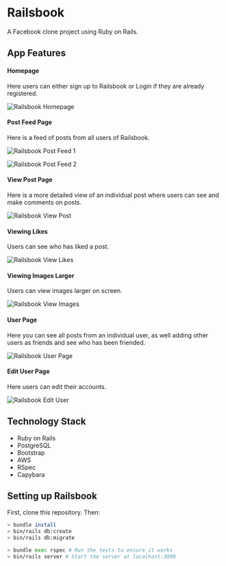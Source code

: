# Railsbook

A Facebook clone project using Ruby on Rails.

## App Features

#### Homepage

Here users can either sign up to Railsbook or Login if they are already registered.

![Railsbook Homepage](https://github.com/kristycer/acebook/blob/master/app/assets/images/Railsbook-Home.png?raw=true)

#### Post Feed Page

Here is a feed of posts from all users of Railsbook.

![Railsbook Post Feed 1](https://github.com/kristycer/acebook/blob/master/app/assets/images/Railsbook-Post-Feed.png?raw=true)

![Railsbook Post Feed 2](https://github.com/kristycer/acebook/blob/master/app/assets/images/Railsbook-Post-Feed-2.png?raw=true)

#### View Post Page

Here is a more detailed view of an individual post where users can see and make comments on posts.

![Railsbook View Post](https://github.com/kristycer/acebook/blob/master/app/assets/images/Railsbook-View_Post.png?raw=true)

#### Viewing Likes

Users can see who has liked a post.

![Railsbook View Likes](https://github.com/kristycer/acebook/blob/master/app/assets/images/Railsbook-View-Likes.png?raw=true)

#### Viewing Images Larger

Users can view images larger on screen.

![Railsbook View Images](https://github.com/kristycer/acebook/blob/master/app/assets/images/Railsbook-View-Image.png?raw=true)

#### User Page

Here you can see all posts from an individual user, as well adding other users as friends and see who has been friended.

![Railsbook User Page](https://github.com/kristycer/acebook/blob/master/app/assets/images/Railsbook-User-Page.png?raw=true)

#### Edit User Page

Here users can edit their accounts.

![Railsbook Edit User](https://github.com/kristycer/acebook/blob/master/app/assets/images/Railsbook-Edit-User.png?raw=true)

## Technology Stack

- Ruby on Rails
- PostgreSQL
- Bootstrap
- AWS
- RSpec
- Capybara

## Setting up Railsbook

First, clone this repository. Then:

```bash
> bundle install
> bin/rails db:create
> bin/rails db:migrate

> bundle exec rspec # Run the tests to ensure it works
> bin/rails server # Start the server at localhost:3000
```
